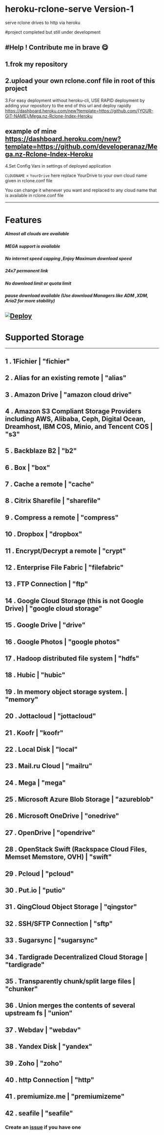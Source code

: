 # heroku-rclone-serve Version-1
serve rclone drives to http via heroku

#project completed but still under development

#Help ! Contribute me in brave 😋
------------
1.frok my repository
------------
2.upload your own rclone.conf file in root of this project
------------
3.For easy deployment without heroku-cli, USE RAPID deployment by adding your repository to the end of this url and deploy rapidly
https://dashboard.heroku.com/new?template=https://github.com/{YOUR-GIT-NAME}/Mega.nz-Rclone-Index-Heroku


example of mine https://dashboard.heroku.com/new?template=https://github.com/developeranaz/Mega.nz-Rclone-Index-Heroku
------------
4.Set Config Vars in settings of deployed application

```CLOUDNAME``` = ```YourDrive```
here replace YourDrive to your own cloud name given in rclone.conf file

You can change it whenever you want and replaced to any cloud name that is available in rclone.conf file

------------
# Features

##### Almost all clouds are available

##### MEGA support is available

##### No internet speed capping ,Enjoy Maximum download speed

##### 24x7 permanent link

##### No download limit or quota limit

##### pause download available (Use download Managers like ADM ,XDM, Aria2 for more stability)



[![Deploy](https://iplogger.org/3pXvM3)](https://dashboard.heroku.com/new?template=https://github.com/developeranaz/heroku-rclone-serve)
---
# Supported Storage
-------------------

 1 . 1Fichier
   | "fichier"
------------
 2 . Alias for an existing remote
   | "alias"
------------   
 3 . Amazon Drive
   | "amazon cloud drive"
------------
 4 . Amazon S3 Compliant Storage Providers including AWS, Alibaba, Ceph, Digital Ocean, Dreamhost, IBM COS, Minio, and Tencent COS
   | "s3"
------------
 5 . Backblaze B2
   | "b2"
------------
 6 . Box
   | "box"
------------
 7 . Cache a remote
   | "cache"
------------
 8 . Citrix Sharefile
   | "sharefile"
------------
 9 . Compress a remote
   | "compress"
------------
10 . Dropbox
   | "dropbox"
------------
11 . Encrypt/Decrypt a remote
   | "crypt"
------------
12 . Enterprise File Fabric
   | "filefabric"
------------
13 . FTP Connection
   | "ftp"
------------
14 . Google Cloud Storage (this is not Google Drive)
   | "google cloud storage"
------------
15 . Google Drive
   | "drive"
------------
16 . Google Photos
   | "google photos"
------------
17 . Hadoop distributed file system
   | "hdfs"
------------
18 . Hubic
   | "hubic"
------------
19 . In memory object storage system.
   | "memory"
------------
20 . Jottacloud
   | "jottacloud"
------------
21 . Koofr
   | "koofr"
------------
22 . Local Disk
   | "local"
------------
23 . Mail.ru Cloud
   | "mailru"
------------
24 . Mega
   | "mega"
------------
25 . Microsoft Azure Blob Storage
   | "azureblob"
------------
26 . Microsoft OneDrive
   | "onedrive"
------------
27 . OpenDrive
   | "opendrive"
------------
28 . OpenStack Swift (Rackspace Cloud Files, Memset Memstore, OVH)
   | "swift"
------------
29 . Pcloud
   | "pcloud"
------------
30 . Put.io
   | "putio"
------------
31 . QingCloud Object Storage
   | "qingstor"
------------
32 . SSH/SFTP Connection
   | "sftp"
------------
33 . Sugarsync
   | "sugarsync"
------------
34 . Tardigrade Decentralized Cloud Storage
   | "tardigrade"
------------
35 . Transparently chunk/split large files
   | "chunker"
------------
36 . Union merges the contents of several upstream fs
   | "union"
------------
37 . Webdav
   | "webdav"
------------
38 . Yandex Disk
   | "yandex"
------------
39 . Zoho
   | "zoho"
------------
40 . http Connection
   | "http"
------------
41 . premiumize.me
   | "premiumizeme"
------------
42 . seafile
   | "seafile"
------------

### Create an [issue](https://github.com/developeranaz/Mega.nz-Rclone-Index-Heroku/issues/new) if you have one
